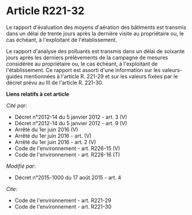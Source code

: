 # Article R221-32

Le rapport d'évaluation des moyens d'aération des bâtiments est transmis dans un délai de trente jours après la dernière
visite au propriétaire ou, le cas échéant, à l'exploitant de l'établissement. 

Le rapport d'analyse des polluants est transmis dans un délai de soixante jours après les derniers prélèvements de la
campagne de mesures considérée au propriétaire ou, le cas échéant, à l'exploitant de l'établissement. Ce rapport est assorti
d'une information sur les valeurs-guides mentionnées à l'article R. 221-29 et sur les valeurs fixées par le décret prévu au
III de l'article R. 221-30.

**Liens relatifs à cet article**

_Cité par_:

  - Décret n°2012-14 du 5 janvier 2012 - art. 3 (V)
  - Décret n°2012-14 du 5 janvier 2012 - art. 9 (V)
  - Arrêté du 1er juin 2016 (V)
  - Arrêté du 1er juin 2016 - art. (V)
  - Arrêté du 1er juin 2016 - art. 2 (V)
  - Code de l'environnement - art. R226-15 (V)
  - Code de l'environnement - art. R226-16 (T)

_Modifié par_:

  - Décret n°2015-1000 du 17 août 2015 - art. 4

_Cite_:

  - Code de l'environnement - art. R221-29
  - Code de l'environnement - art. R221-30
